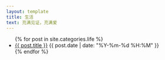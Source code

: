 ```yaml
---
layout: template
title: 生活
text: 充满见证，充满爱
---
```

<ul>
	{% for post in site.categories.life %}
	<li>
	<a href="{{ post.url }}">{{ post.title }}</a>
	<span>{{ post.date | date: "%Y-%m-%d %H:%M" }}</span>
	</li>
	{% endfor %}
</ul>
